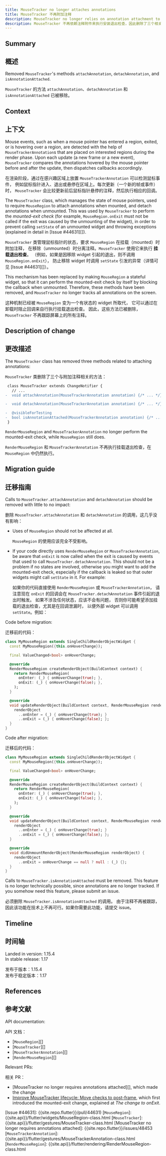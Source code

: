 ```yaml
---
title: MouseTracker no longer attaches annotations
title: MouseTracker 不再附加注释
description: MouseTracker no longer relies on annotation attachment to perform the mounted-exit check; therefore, all three related methods are removed.
description: MouseTracker 不再依赖注释附件来执行安装退出检查，因此删除了三个相关方法。
---
```


## Summary

## 概述

Removed `MouseTracker`'s methods `attachAnnotation`,
`detachAnnotation`, and `isAnnotationAttached`.

`MouseTracker` 的方法 `attachAnnotation`、`detachAnnotation` 和 `isAnnotationAttached` 已被移除。

## Context

## 上下文

Mouse events, such as when a mouse pointer has entered a region,
exited, or is hovering over a region, are detected with the help of
`MouseTrackerAnnotation`s that are placed on interested regions
during the render phase. Upon each update (a new frame or a new event),
`MouseTracker` compares the annotations hovered by the mouse
pointer before and after the update, then dispatches
callbacks accordingly.

在渲染阶段，通过在感兴趣区域上放置 `MouseTrackerAnnotation` 可以检测鼠标事件，
例如鼠标指针进入、退出或悬停在区域上。每次更新（一个新的帧或事件）时，
`MouseTracker` 会比较更新前后鼠标指针悬停的注释，然后执行相应的回调。

The `MouseTracker` class, which manages the state of mouse pointers,
used to require `MouseRegion` to attach annotations when mounted,
and detach annotations when unmounted.
This was used by `MouseTracker` to perform the
_mounted-exit check_ (for example, `MouseRegion.onExit`
must not be called if the exit was caused by the unmounting
of the widget), in order to prevent calling `setState`
of an unmounted widget and throwing exceptions (explained
in detail in [Issue #44631][]).

`MouseTracker` 类管理鼠标指针的状态，要求 `MouseRegion` 在挂载（mounted）时附加注释，
在移除（unmounted）时分离注释。`MouseTracker` 使用它来执行 **挂载退出检查**。
（例如，如果是因移除 widget 引起的退出，则不调用 `MouseRegion.onExit`），
防止移除 widget 时调用 `setState` 引发的异常（详情可见 [Issue #44631][]）。

This mechanism has been replaced by making `MouseRegion`
a stateful widget, so that it can perform the mounted-exit
check by itself by blocking the callback when unmounted.
Therefore, these methods have been removed, and `MouseTracker`
no longer tracks all annotations on the screen.

这种机制已经被 `MouseRegion` 变为一个有状态的 widget 所取代，
它可以通过在卸载时阻止回调来自行执行挂载退出检查。
因此，这些方法已被删除，`MouseTracker` 不再跟踪屏幕上的所有注释。

## Description of change

## 更改描述

The `MouseTracker` class has removed three methods related
to attaching annotations:

`MouseTracker` 类删除了三个与附加注释相关的方法：

```diff
 class MouseTracker extends ChangeNotifier {
   // ...
-  void attachAnnotation(MouseTrackerAnnotation annotation) {/* ... */}

-  void detachAnnotation(MouseTrackerAnnotation annotation) {/* ... */}

-  @visibleForTesting
-  bool isAnnotationAttached(MouseTrackerAnnotation annotation) {/* ... */}
 }
```

`RenderMouseRegion` and `MouseTrackerAnnotation` no longer perform the
mounted-exit check, while `MouseRegion` still does.

`RenderMouseRegion` 和 `MouseTrackerAnnotation` 不再执行挂载退出检查，在 `MouseRegion` 中仍然执行。

## Migration guide

## 迁移指南

Calls to `MouseTracker.attachAnnotation` and
`detachAnnotation` should be removed with little to no impact:

删除 `MouseTracker.attachAnnotation` 和 `detachAnnotation` 的调用，这几乎没有影响：

* Uses of `MouseRegion` should not be affected at all.

  `MouseRegion` 的使用应该完全不受影响。
  
* If your code directly uses `RenderMouseRegion` or
  `MouseTrackerAnnotation`, be aware that `onExit`
  is now called when the exit is caused by events that used
  to call `MouseTracker.detachAnnotation`.
  This should not be a problem if no states are involved,
  otherwise you might want to add the mounted-exit check,
  especially if the callback is leaked so that outer
  widgets might call `setState` in it. For example:

  如果你的代码直接使用 `RenderMouseRegion` 或 `MouseTrackerAnnotation`，
  请注意现在 `onExit` 的回调会在 `MouseTracker.detachAnnotation` 事件引起的退出时触发。 
  如果不涉及任何状态，应该不会有问题，
  否则你可能希望添加挂载的退出检查，尤其是在回调泄漏时，
  以便外部 widget 可以调用 `setState`。例如：
  
Code before migration:

迁移前的代码：

```dart
class MyMouseRegion extends SingleChildRenderObjectWidget {
  const MyMouseRegion({this.onHoverChange});

  final ValueChanged<bool> onHoverChange;

  @override
  RenderMouseRegion createRenderObject(BuildContext context) {
    return RenderMouseRegion(
      onEnter: (_) { onHoverChange(true); },
      onExit: (_) { onHoverChange(false); },
    );
  }

  @override
  void updateRenderObject(BuildContext context, RenderMouseRegion renderObject) {
    renderObject
      ..onEnter = (_) { onHoverChange(true); }
      ..onExit = (_) { onHoverChange(false); };
  }
}
```

Code after migration:

迁移后的代码：

```dart
class MyMouseRegion extends SingleChildRenderObjectWidget {
  const MyMouseRegion({this.onHoverChange});

  final ValueChanged<bool> onHoverChange;

  @override
  RenderMouseRegion createRenderObject(BuildContext context) {
    return RenderMouseRegion(
      onEnter: (_) { onHoverChange(true); },
      onExit: (_) { onHoverChange(false); },
    );
  }

  @override
  void updateRenderObject(BuildContext context, RenderMouseRegion renderObject) {
    renderObject
      ..onEnter = (_) { onHoverChange(true); }
      ..onExit = (_) { onHoverChange(false); };
  }

  @override
  void didUnmountRenderObject(RenderMouseRegion renderObject) {
    renderObject
      ..onExit = onHoverChange == null ? null : (_) {};
  }
}
```

Calls to `MouseTracker.isAnnotationAttached` must be removed.
This feature is no longer technically possible,
since annotations are no longer tracked.
If you somehow need this feature, please submit an issue.

必须删除 `MouseTracker.isAnnotationAttached` 的调用。
由于注释不再被跟踪，因此该功能在技术上不再可行。如果你需要此功能，请提交 issue。

## Timeline

## 时间轴

Landed in version: 1.15.4<br>
In stable release: 1.17

发布于版本：1.15.4<br>
发布于稳定版本：1.17

## References

## 参考文献

API documentation:

API 文档：

* [`MouseRegion`][]
* [`MouseTracker`][]
* [`MouseTrackerAnnotation`][]
* [`RenderMouseRegion`][]

Relevant PRs:

相关 PR：

* [MouseTracker no longer requires annotations attached][],
  which made the change
* [Improve MouseTracker lifecycle: Move checks to post-frame][],
  which first introduced the mounted-exit change,
  explained at _The change to onExit_.


[Improve MouseTracker lifecycle: Move checks to post-frame]: {{site.repo.flutter}}/issues/44631
[Issue #44631]: {{site.repo.flutter}}/pull/44631)
[`MouseRegion`]: {{site.api}}/flutter/widgets/MouseRegion-class.html
[`MouseTracker`]: {{site.api}}/flutter/gestures/MouseTracker-class.html
[MouseTracker no longer requires annotations attached]: {{site.repo.flutter}}/issues/48453
[`MouseTrackerAnnotation`]: {{site.api}}/flutter/gestures/MouseTrackerAnnotation-class.html
[`RenderMouseRegion`]: {{site.api}}/flutter/rendering/RenderMouseRegion-class.html
